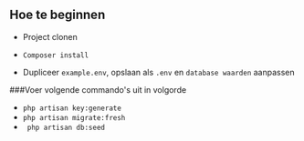 ## Hoe te beginnen

- Project clonen

- ` Composer install ` <br>

- Dupliceer `example.env`, opslaan als `.env` en `database waarden` aanpassen <br> 

###Voer volgende commando's uit in volgorde
- `php artisan key:generate`
- ` php artisan migrate:fresh ` <br>
- ` php artisan db:seed` <br>
